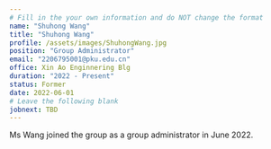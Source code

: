 ```yaml
---
# Fill in the your own information and do NOT change the format
name: "Shuhong Wang"
title: "Shuhong Wang"
profile: /assets/images/ShuhongWang.jpg
position: "Group Administrator"
email: "2206795001@pku.edu.cn"
office: Xin Ao Enginnering Blg
duration: "2022 - Present"
status: Former 
date: 2022-06-01
# Leave the following blank
jobnext: TBD
---
```


Ms Wang joined the group as a group administrator in June 2022. 
